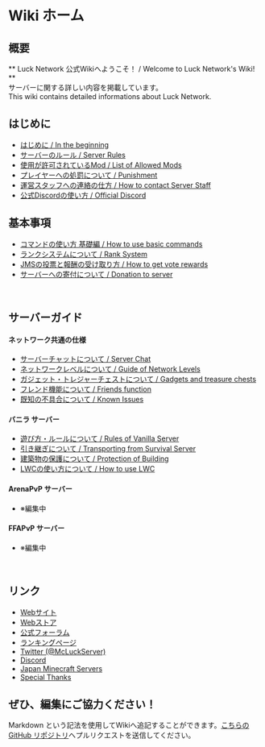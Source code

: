 # Wiki ホーム

## 概要
  ** Luck Network 公式Wikiへようこそ！ / Welcome to Luck Network's Wiki! **   
	サーバーに関する詳しい内容を掲載しています。   
	This wiki contains detailed informations about Luck Network.   

## はじめに
  * [はじめに / In the beginning](in_the_beginning.md)
  * [サーバーのルール / Server Rules](rules.md)
  * [使用が許可されているMod / List of Allowed Mods](mods.md)
  * [プレイヤーへの処罰について / Punishment](punish.md)
  * [運営スタッフへの連絡の仕方 / How to contact Server Staff](report.md)
  * [公式Discordの使い方 / Official Discord](discord.md)

## 基本事項
  * [コマンドの使い方 基礎編 / How to use basic commands](basic_cmds.md)
  * [ランクシステムについて / Rank System](rank.md)
  * [JMSの投票と報酬の受け取り方 / How to get vote rewards](vote.md)
  * [サーバーへの寄付について / Donation to server](donate.md)

<br>

## サーバーガイド
#### ネットワーク共通の仕様
  * [サーバーチャットについて / Server Chat](chat.md)
  * [ネットワークレベルについて / Guide of Network Levels](nlv.md)
  * [ガジェット・トレジャーチェストについて / Gadgets and treasure chests](gadgets.md)
  * [フレンド機能について / Friends function](friends.md)
  * [既知の不具合について / Known Issues](known_issues.md)

#### バニラ サーバー
  * [遊び方・ルールについて / Rules of Vanilla Server](vanilla_rules.md)
  * [引き継ぎについて / Transporting from Survival Server](vanilla_trans.md)
  * [建築物の保護について / Protection of Building](build_protection.md)
  * [LWCの使い方について / How to use LWC](lwc.md) 

#### ArenaPvP サーバー
  * ※編集中

#### FFAPvP サーバー
  * ※編集中


<br>



## リンク
  * [Webサイト](https://lucknetwork.jp)
  * [Webストア](https://lucknetwork.buycraft.net/)
  * [公式フォーラム](https://forum.lucknetwork.jp/)
  * [ランキングページ](https://rankings.lucknetwork.jp/level)
  * [Twitter (@McLuckServer)](https://twitter.com/McLuckServer)
  * [Discord](discord.md)
  * [Japan Minecraft Servers](https://minecraft.jp/servers/lucknetwork.jp)
  * [Special Thanks](special_thanks.md)

## ぜひ、編集にご協力ください！
Markdown という記法を使用してWikiへ追記することができます。[こちらの GitHub リポジトリ](https://github.com/lucknet/luckwiki)へプルリクエストを送信してください。
